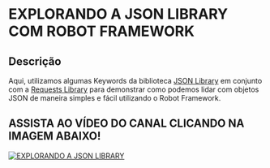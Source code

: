 # EXPLORANDO A JSON LIBRARY COM ROBOT FRAMEWORK
## Descrição

Aqui, utilizamos algumas Keywords da biblioteca [JSON Library](https://robotframework-thailand.github.io/robotframework-jsonlibrary/JSONLibrary.html) em conjunto com a [Requests Library](https://marketsquare.github.io/robotframework-requests/doc/RequestsLibrary.html) para demonstrar como podemos lidar com objetos JSON de maneira simples e fácil utilizando o Robot Framework.

## ASSISTA AO VÍDEO DO CANAL CLICANDO NA IMAGEM ABAIXO!

[![EXPLORANDO A JSON LIBRARY](https://img.youtube.com/vi/yEZ0qPTtntU/0.jpg)](https://www.youtube.com/watch?v=yEZ0qPTtntU)
